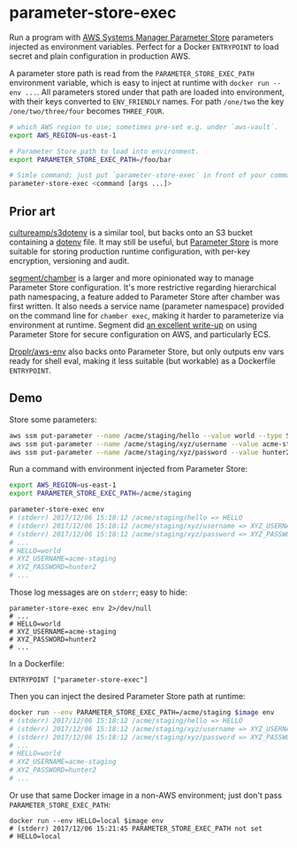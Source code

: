 parameter-store-exec
====================

Run a program with [AWS Systems Manager Parameter Store][ssmps] parameters injected as environment variables. Perfect for a Docker `ENTRYPOINT` to load secret and plain configuration in production AWS.

A parameter store path is read from the `PARAMETER_STORE_EXEC_PATH` environment variable, which is easy to inject at runtime with `docker run --env ...`. All parameters stored under that path are loaded into environment, with their keys converted to `ENV_FRIENDLY` names. For path `/one/two` the key `/one/two/three/four` becomes `THREE_FOUR`.

```sh
# which AWS region to use; sometimes pre-set e.g. under `aws-vault`.
export AWS_REGION=us-east-1

# Parameter Store path to load into environment.
export PARAMETER_STORE_EXEC_PATH=/foo/bar

# Simle command; just put `parameter-store-exec` in front of your command:
parameter-store-exec <command [args ...]>
```


Prior art
---------

[cultureamp/s3dotenv][s3dotenv] is a similar tool, but backs onto an S3 bucket containing a [dotenv][godotenv] file. It may still be useful, but [Parameter Store][ssmps] is more suitable for storing production runtime configuration, with per-key encryption, versioning and audit.

[segment/chamber][chamber] is a larger and more opinionated way to manage Parameter Store configuration. It's more restrictive regarding hierarchical path namespacing, a feature added to Parameter Store after chamber was first written.  It also needs a service name (parameter namespace) provided on the command line for `chamber exec`, making it harder to parameterize via environment at runtime. Segment did [an excellent write-up][segment-blog] on using Parameter Store for secure configuration on AWS, and particularly ECS.

[Droplr/aws-env][aws-env] also backs onto Parameter Store, but only outputs env vars ready for shell eval, making it less suitable (but workable) as a Dockerfile `ENTRYPOINT`.


## Demo

Store some parameters:

```sh
aws ssm put-parameter --name /acme/staging/hello --value world --type String
aws ssm put-parameter --name /acme/staging/xyz/username --value acme-staging --type String
aws ssm put-parameter --name /acme/staging/xyz/password --value hunter2 --type SecureString
```

Run a command with environment injected from Parameter Store:

```sh
export AWS_REGION=us-east-1
export PARAMETER_STORE_EXEC_PATH=/acme/staging

parameter-store-exec env
# (stderr) 2017/12/06 15:18:12 /acme/staging/hello => HELLO
# (stderr) 2017/12/06 15:18:12 /acme/staging/xyz/username => XYZ_USERNAME
# (stderr) 2017/12/06 15:18:12 /acme/staging/xyz/password => XYZ_PASSWORD
# ...
# HELLO=world
# XYZ_USERNAME=acme-staging
# XYZ_PASSWORD=hunter2
# ...
```

Those log messages are on `stderr`; easy to hide:

```
parameter-store-exec env 2>/dev/null
# ...
# HELLO=world
# XYZ_USERNAME=acme-staging
# XYZ_PASSWORD=hunter2
# ...
```

In a Dockerfile:

```
ENTRYPOINT ["parameter-store-exec"]
```

Then you can inject the desired Parameter Store path at runtime:

```sh
docker run --env PARAMETER_STORE_EXEC_PATH=/acme/staging $image env
# (stderr) 2017/12/06 15:18:12 /acme/staging/hello => HELLO
# (stderr) 2017/12/06 15:18:12 /acme/staging/xyz/username => XYZ_USERNAME
# (stderr) 2017/12/06 15:18:12 /acme/staging/xyz/password => XYZ_PASSWORD
# ...
# HELLO=world
# XYZ_USERNAME=acme-staging
# XYZ_PASSWORD=hunter2
# ...
```

Or use that same Docker image in a non-AWS environment; just don't pass `PARAMETER_STORE_EXEC_PATH`:

```
docker run --env HELLO=local $image env
# (stderr) 2017/12/06 15:21:45 PARAMETER_STORE_EXEC_PATH not set
# HELLO=local
```


[aws-env]: https://github.com/Droplr/aws-env
[aws-vault]: https://github.com/99designs/aws-vault
[chamber]: https://github.com/segmentio/chamber
[godotenv]: https://github.com/joho/godotenv
[s3dotenv]: https://github.com/cultureamp/s3dotenv
[segment-blog]: https://segment.com/blog/the-right-way-to-manage-secrets/
[ssmps]: http://docs.aws.amazon.com/systems-manager/latest/userguide/systems-manager-paramstore.html
